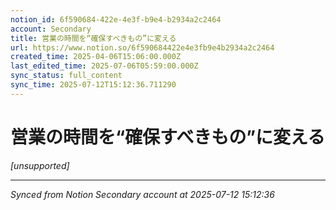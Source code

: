```yaml
---
notion_id: 6f590684-422e-4e3f-b9e4-b2934a2c2464
account: Secondary
title: 営業の時間を“確保すべきもの”に変える
url: https://www.notion.so/6f590684422e4e3fb9e4b2934a2c2464
created_time: 2025-04-06T15:06:00.000Z
last_edited_time: 2025-07-06T05:59:00.000Z
sync_status: full_content
sync_time: 2025-07-12T15:12:36.711290
---
```


# 営業の時間を“確保すべきもの”に変える

*[unsupported]*


---

*Synced from Notion Secondary account at 2025-07-12 15:12:36*
